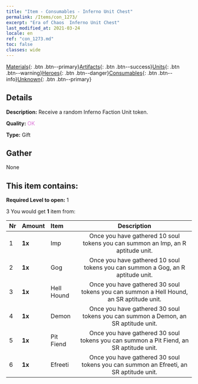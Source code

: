 ```yaml
---
title: "Item - Consumables - Inferno Unit Chest"
permalink: /Items/con_1273/
excerpt: "Era of Chaos  Inferno Unit Chest"
last_modified_at: 2021-03-24
locale: en
ref: "con_1273.md"
toc: false
classes: wide
---
```

 [Materials](/Items/){: .btn .btn--primary}[Artifacts](/Items/Artifacts/){: .btn .btn--success}[Units](/Items/Units/){: .btn .btn--warning}[Heroes](/Items/Heroes/){: .btn .btn--danger}[Consumables](/Items/Consumables/){: .btn .btn--info}[Unknown](/Items/Unknown/){: .btn .btn--primary}

## Details
 **Description:** Receive a random Inferno Faction Unit token.

 **Quality:** <span style="color: #DA70D6">OK</span>

 **Type:** Gift

## Gather

  None

## This item contains:

 **Required Level to open:** 1

 3 You would get **1** item  from:

  | Nr | Amount |     Item    | Description |
  |:---|:-------|:------------|:-----------:|
  | 1 |  **1x** | Imp | Once you have gathered 10 soul tokens you can summon an Imp, an R aptitude unit.  | 
  | 2 |  **1x** | Gog | Once you have gathered 10 soul tokens you can summon a Gog, an R aptitude unit.  | 
  | 3 |  **1x** | Hell Hound | Once you have gathered 30 soul tokens you can summon a Hell Hound, an SR aptitude unit.  | 
  | 4 |  **1x** | Demon | Once you have gathered 30 soul tokens you can summon a Demon, an SR aptitude unit.  | 
  | 5 |  **1x** | Pit Fiend | Once you have gathered 30 soul tokens you can summon a Pit Fiend, an SR aptitude unit.  | 
  | 6 |  **1x** | Efreeti | Once you have gathered 30 soul tokens you can summon an Efreeti, an SR aptitude unit.  | 
